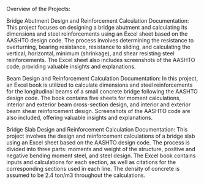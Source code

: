 Overview of the Projects:

Bridge Abutment Design and Reinforcement Calculation Documentation:
This project focuses on designing a bridge abutment and calculating its dimensions and steel reinforcements using an Excel sheet based on the AASHTO design code. The process involves determining the resistance to overturning, bearing resistance, resistance to sliding, and calculating the vertical, horizontal, minimum (shrinkage), and shear resisting steel reinforcements. The Excel sheet also includes screenshots of the AASHTO code, providing valuable insights and explanations.

Beam Design and Reinforcement Calculation Documentation:
In this project, an Excel book is utilized to calculate dimensions and steel reinforcements for the longitudinal beams of a small concrete bridge following the AASHTO design code. The book contains five sheets for moment calculations, interior and exterior beam cross-section design, and interior and exterior beam shear reinforcement design. Screenshots of the AASHTO code are also included, offering valuable insights and explanations.

Bridge Slab Design and Reinforcement Calculation Documentation:
This project involves the design and reinforcement calculations of a bridge slab using an Excel sheet based on the AASHTO design code. The process is divided into three parts: moments and weight of the structure, positive and negative bending moment steel, and steel design. The Excel book contains inputs and calculations for each section, as well as citations for the corresponding sections used in each line. The density of concrete is assumed to be 2.4 ton/m3 throughout the calculations.
